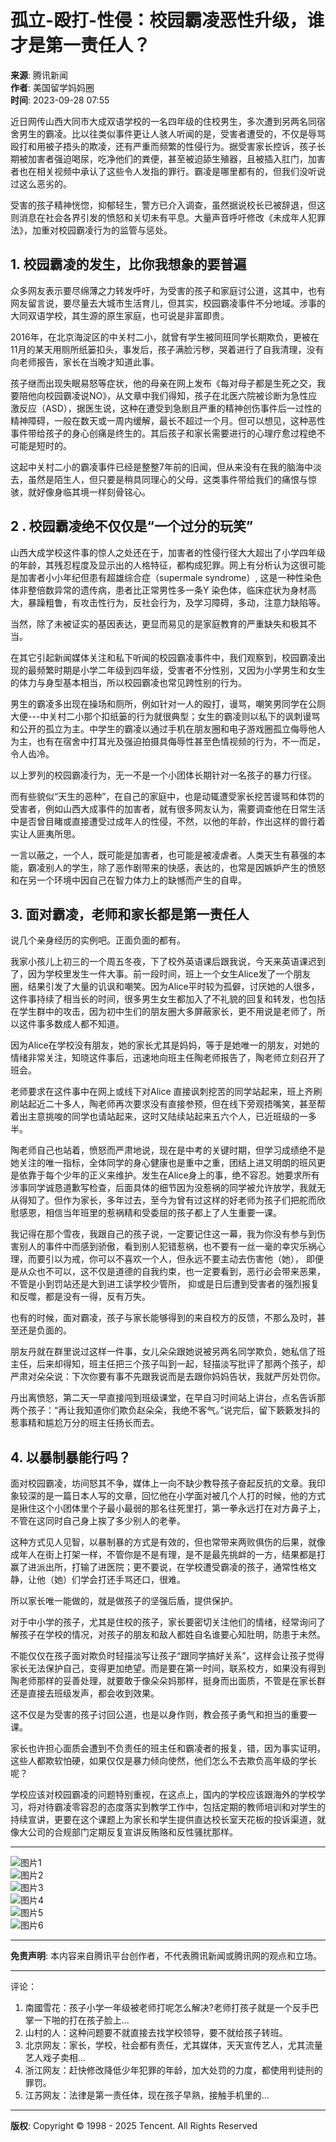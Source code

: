 # 孤立-殴打-性侵：校园霸凌恶性升级，谁才是第一责任人？

**来源**: 腾讯新闻  
**作者**: 美国留学妈妈圈  
**时间**: 2023-09-28 07:55  

近日网传山西大同市大成双语学校的一名四年级的住校男生，多次遭到另两名同宿舍男生的霸凌。比以往类似事件更让人骇人听闻的是，受害者遭受的，不仅是辱骂殴打和用被子捂头的欺凌，还有严重而频繁的性侵行为。据受害家长控诉，孩子长期被加害者强迫喝尿，吃净他们的粪便，甚至被迫舔生殖器，且被插入肛门，加害者也在相关视频中承认了这些令人发指的罪行。霸凌是哪里都有的，但我们没听说过这么恶劣的。‍‍‍‍

受害的孩子精神恍惚，抑郁轻生，警方已介入调查，虽然据说校长已被辞退，但这则消息在社会各界引发的愤怒和关切未有平息。大量声音呼吁修改《未成年人犯罪法》，加重对校园霸凌行为的监管与惩处。

## 1. 校园霸凌的发生，比你我想象的要普遍

众多网友表示要尽绵薄之力转发呼吁，为受害的孩子和家庭讨公道，这其中，也有网友留言说，要尽量去大城市生活育儿，但其实，校园霸凌事件不分地域。涉事的大同双语学校，其生源的原生家庭，也可说是非富即贵。

2016年，在北京海淀区的中关村二小，就曾有学生被同班同学长期欺负，更被在11月的某天用厕所纸篓扣头，事发后，孩子满脸污秽，哭着进行了自我清理，没有向老师报告，家长在当晚才知道此事。

孩子继而出现失眠易怒等症状，他的母亲在网上发布《每对母子都是生死之交，我要陪他向校园霸凌说NO》，从文章中我们得知，孩子在北医六院被诊断为急性应激反应（ASD），据医生说，这种在遭受到急剧且严重的精神创伤事件后一过性的精神障碍，一般在数天或一周内缓解，最长不超过一个月。但可以想见，这种恶性事件带给孩子的身心创痛是终生的。其后孩子和家长需要进行的心理疗愈过程绝不可能是短时的。

这起中关村二小的霸凌事件已经是整整7年前的旧闻，但从来没有在我的脑海中淡去，虽然是陌生人，但只要是稍具同理心的父母，这类事件带给我们的痛恨与惊骇，就好像身临其境一样刻骨铭心。

## 2 . 校园霸凌绝不仅仅是“一个过分的玩笑”

山西大成学校这件事的惊人之处还在于，加害者的性侵行径大大超出了小学四年级的年龄，其残忍程度及显示出的人格特征，都构成犯罪。网上有分析认为这很可能是加害者小小年纪但患有超雄综合症（supermale syndrome）, 这是一种性染色体非整倍数异常的遗传病，患者比正常男性多一条Y 染色体，临床症状为身材高大，暴躁粗鲁，有攻击性行为，反社会行为，及学习障碍，多动，注意力缺陷等。

当然，除了未被证实的基因表达，更显而易见的是家庭教育的严重缺失和极其不当。

在其它引起新闻媒体关注和私下听闻的校园霸凌事件中，我们观察到，校园霸凌出现的最频繁时期是小学二年级到四年级，受害者不分性别，又因为小学男生和女生的体力与身型基本相当，所以校园霸凌也常见跨性别的行为。

男生的霸凌多出现在操场和厕所，例如针对一人的殴打，谩骂，嘲笑男同学在公厕大便---中关村二小那个扣纸篓的行为就很典型；女生的霸凌则以私下的讽刺谩骂和公开的孤立为主。中学生的霸凌以通过手机在朋友圈和电子游戏圈孤立侮辱他人为主，也有在宿舍中打耳光及强迫拍摄具侮辱性甚至色情视频的行为，不一而足，令人齿冷。

以上罗列的校园霸凌行为，无一不是一个小团体长期针对一名孩子的暴力行径。

而有些貌似“天生的恶种”，在自己的家庭中，也是动辄遭受家长挖苦谩骂和体罚的受害者，例如山西大成事件的加害者，就有很多网友认为，需要调查他在日常生活中是否曾目睹或直接遭受过成年人的性侵，不然，以他的年龄，作出这样的兽行着实让人匪夷所思。

一言以蔽之，一个人，既可能是加害者，也可能是被凌虐者。人类天生有慕强的本能，霸凌别人的学生，除了恶作剧带来的快感，表达的，也常是因嫉妒产生的愤怒和在另一个环境中因自己在智力体力上的缺憾而产生的自卑。

## 3. 面对霸凌，老师和家长都是第一责任人

说几个亲身经历的实例吧。正面负面的都有。

我家小孩儿上初三的一个周五冬夜，下了校外英语课后跟我说，今天来英语课迟到了，因为学校里发生一件大事。前一段时间，班上一个女生Alice发了一个朋友圈，结果引发了大量的讥讽和嘲笑。因为Alice平时较为孤僻，讨厌她的人很多，这件事持续了相当长的时间，很多男生女生都加入了不礼貌的回复和转发，也包括在学生群中的攻击，因为初中生们的朋友圈大多屏蔽家长，更不用说是老师了，所以这件事多数成人都不知道。

因为Alice在学校没有朋友，她的家长尤其是妈妈，等于是她唯一的朋友，对她的情绪非常关注，知晓这件事后，迅速地向班主任陶老师报告了，陶老师立刻召开了班会。

老师要求在这件事中在网上或线下对Alice 直接讽刺挖苦的同学站起来，班上齐刷刷站起近二十多人，陶老师再次要求没有直接参预，但在线下旁观捂嘴笑，甚至帮着出主意挑唆的同学也请站起来，这时又陆续站起来五六个人，已近班级的一多半。

陶老师自己也站着，愤怒而严肃地说，现在是中考的关键时期，但学习成绩绝不是她关注的唯一指标，全体同学的身心健康也是重中之重，团结上进又明朗的班风更是依靠于每个少年的正义来维护。发生在Alice身上的事，绝不容忍。她要求所有涉事同学诚恳道歉写检查，后面具体的细节因为没惹祸的同学被允许放学，我就无从得知了。但作为家长，多年过去，至今为曾有过这样的好老师为孩子们把舵而欣慰感恩，相信当年班里的惹祸精和受委屈的孩子都上了人生重要一课。

我记得在那个雪夜，我跟自己的孩子说，一定要记住这一幕，我为你没有参与到伤害别人的事件中而感到骄傲，看到别人犯错惹祸，也不要有一丝一毫的幸灾乐祸心理，而要引以为戒，你可以不喜欢一个人，但永远不要主动去伤害他（她）， 即便是从众也不可以，这不仅是道德的自我约束，也一定要看到，恶行必会带来恶果，不管是小到罚站还是大到进工读学校少管所， 抑或是日后遭到受害者的强烈报复和反噬，都是没有一得，反有万失。

也有的时候，面对霸凌，孩子与家长能够得到的来自校方的反馈，不那么及时，甚至还是负面的。

朋友丹就在群里说过这样一件事，女儿朵朵跟她说被另两名同学欺负，她私信了班主任，后来却得知，班主任把三个孩子叫到一起，轻描淡写批评了那两个孩子，却严肃对朵朵说：下次你要有事不先跟我说而是去跟你妈妈告状，我就严厉处罚你。

丹出离愤怒，第二天一早直接闯到班级课堂，在早自习时间站上讲台，点名告诉那两个孩子：“再让我知道你们欺负赵朵朵，我绝不客气。”说完后，留下簌簌发抖的惹事精和尴尬万分的班主任扬长而去。

## 4. 以暴制暴能行吗？

面对校园霸凌，坊间怒其不争，媒体上一向不缺少教导孩子奋起反抗的文章。我印象较深的是一篇日本人写的文章，回忆他在小学面对被几个人打的时候，他的方式是揪住这个小团体里个子最小最弱的那名往死里打，第一拳永远打在对方鼻子上，不管在这同时自己身上挨了多少别人的老拳。

这种方式见人见智，以暴制暴的方式是有效的，但也常带来两败俱伤的后果，就像成年人在街上打架一样，不管你是不是有理，是不是最先挑衅的一方，结果都是打赢了进派出所，打输了进医院；更不要说，在学校遭受霸凌的孩子，通常性格文静，让他（她）们学会打还手骂还口，很难。

所以家长唯一能做的，就是做孩子的坚强后盾，提供保护。

对于中小学的孩子，尤其是住校的孩子，家长要密切关注他们的情绪，经常询问了解孩子在学校的情况，对孩子的朋友和敌人都姓自名谁要心知肚明，防患于未然。

不能仅仅在孩子面对欺负时轻描淡写让孩子“跟同学搞好关系”，这样会让孩子觉得家长无法保护自己，变得更加绝望。而是要在第一时间，联系校方，如果没有得到陶老师那样的妥善处理，就要敢于像朵朵妈那样，挺身而出面质，不管是在家长群还是直接去班级发声，都会收到效果。

这不仅是为受害的孩子讨回公道，也是以身作则，教会孩子勇气和担当的重要一课。

家长也许担心面质会遭到不负责任的班主任和霸凌者的报复，错，因为事实证明，这些人都欺软怕硬，如果仅仅是暴力倾向使然，他们怎么不去欺负高年级的学长呢？

学校应该对校园霸凌的问题特别重视，在这点上，国内的学校应该跟海外的学校学习，将对待霸凌零容忍的态度落实到教学工作中，包括定期的教师培训和对学生的持续宣讲，更要在这个课题上为家长和学生提供直达校长室天花板的投诉渠道，就像大公司的合规部门定期反复宣讲反贿赂和反性骚扰那样。  

---

![图片1](https://inews.gtimg.com/om_bt/OtffE8WE9QVi97qG18w4R1sTWPz0bygWxXwNp_bCCqMfsAA/641)  
![图片2](https://inews.gtimg.com/om_bt/O6KJQaACUYKDfieQzT72w5oRHebdCZCLFMHONtJGGDZLoAA/641)  
![图片3](https://inews.gtimg.com/om_bt/ODMJtjrttK-0kaCSzpQxOeyFV4pOlg8pOMl6qwxx8F2dcAA/641)  
![图片4](https://inews.gtimg.com/om_bt/OW145SSbv_85vG2Gh0w4mcm_cmNnSQBSdOr0ddT7Rx-koAA/641)  
![图片5](https://inews.gtimg.com/om_bt/ONtHh6VDmDhvcYBuBENBHNELvoBAg9A2gc_t3j0Z43i-gAA/641)  
![图片6](https://inews.gtimg.com/om_bt/O1_qsu_r8j4a595uQbIdxZRDU9IyKg4PdGG-dBk6JO4gwAA/641)  

--- 

**免责声明**: 本内容来自腾讯平台创作者，不代表腾讯新闻或腾讯网的观点和立场。

---

评论：  
1. 南國雪花：孩子小学一年级被老师打呢怎么解决?老师打孩子就是一个反手巴掌一下啪的打在孩子脸上...  
2. 山村的人：这种问题要不就直接去找学校领导，要不就给孩子转班。  
3. 北京网友：家长，学校，社会都有责任，尤其媒体，天天宣传艺人，尤其流量艺人戏子卖相...  
4. 浙江网友：赶快修改降低少年犯罪的年龄，加大处罚的力度，都使用判徒刑的罪罚。  
5. 江苏网友：法律是第一责任体，现在孩子早熟，接触手机里的...  

--- 

**版权**: Copyright © 1998 - 2025 Tencent. All Rights Reserved